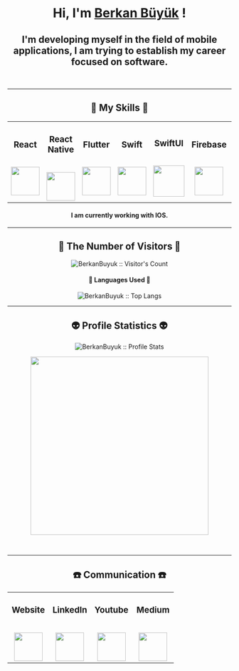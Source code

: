 <h1 align="center">Hi, I'm <a href="https://github.com/berkanbuyuk" target="_blank">Berkan Büyük</a> !</h1>
<h2 align="center">I'm developing myself in the field of mobile applications, I am trying to establish my career focused on software.</h2>

<br/>

--- 

<h2 align="center">🥇 My Skills 🥇</h2>

<table align="center">
  <tbody>
    <tr valign="center">
      <td width="25%" align="center">
        <h3>React</h3><br>
       <a href='https://reactjs.org/'> <img height="64px" src="https://user-images.githubusercontent.com/82314218/209114504-c721ec87-0b37-4c23-ace0-f6186e5fe410.gif"> </a>
      </td>
      <td width="25%" align="center">
        <h3>React Native</h3><br>
       <a href='https://reactnative.dev/'> <img height="64px" src="https://user-images.githubusercontent.com/82314218/209115082-8f646c71-1d00-4245-9f8e-9bad00f5ab62.gif"> </a>
      </td>
      <td width="25%" align="center">
        <h3>Flutter</h3><br>
       <a href='https://flutter.dev/'> <img height="64px" src="https://cdn.svgporn.com/logos/flutter.svg"> </a>
      </td>
      <td width="25%" align="center">
        <h3>Swift</h3><br>
       <a href='https://developer.apple.com/swift/'> <img height="64px" src="https://cdn.svgporn.com/logos/swift.svg"> </a>
      </td>
      <td width="25%" align="center">
        <h3>SwiftUI</h3><br>
       <a href='https://developer.apple.com/xcode/swiftui/'> <img height="70px" src="https://user-images.githubusercontent.com/82314218/175930270-32e77219-9d15-48cc-8436-152944425a2f.png"> </a>
      </td>
      <td width="25%" align="center">
        <h3>Firebase</h3><br>
       <a href='https://firebase.google.com/'> <img height="64px" src="https://cdn.svgporn.com/logos/firebase.svg"> </a>
      </td>
       <td width="25%" align="center">
        <h3>Arduino</h3><br>
        <a href='https://www.arduino.cc/'> <img height="64px" src="https://cdn.svgporn.com/logos/arduino.svg"> </a>
      </td>
    </tr>
  </tbody>
</table>


<h4 align="center">I am currently working with IOS.</h4>

---

<h2 align="center">👀 The Number of Visitors 👀</h2>

<p align="center"><img src="https://profile-counter.glitch.me/{BerkanBuyuk}/count.svg" alt="BerkanBuyuk :: Visitor's Count" /></p>

<h4 align="center">👅 Languages Used 👅</h4>

<p align="center"><img src="https://github-readme-stats.vercel.app/api/top-langs/?username=BerkanBuyuk&langs_count=10&layout=compact" alt="BerkanBuyuk :: Top Langs" /></p>

---

<h2 align="center">👽 Profile Statistics 👽</h2>

<p align="center">
  <img src="https://github-readme-stats.vercel.app/api?username=BerkanBuyuk&show_icons=true&theme=synthwave" alt="BerkanBuyuk :: Profile Stats" />
</p>
<p align="center">
  <img src="https://github-readme-streak-stats.herokuapp.com?user=BerkanBuyuk&theme=nightowl&hide_border=true" width=400>
</p>

<br/>

---

<h2 align="center">☎️ Communication ☎️</h2>

<table align="center">
  <tbody>
    <tr valign="top">
    <td width="25%" align="center">
        <h3>Website</h3><br>
       <a href='http://www.berkanbuyuk.com/'> <img height="64px" src="https://user-images.githubusercontent.com/82314218/195156866-c3af11bf-abd2-420a-8789-35dfd8b12818.png"> </a>
      </td>
      <td width="25%" align="center">
        <h3>LinkedIn</h3><br>
       <a href='https://www.linkedin.com/in/berkanbuyuk/'> <img height="64px" src="https://cdn.jsdelivr.net/npm/simple-icons@3.0.1/icons/linkedin.svg"> </a>
      </td>
      <td width="25%" align="center">
        <h3>Youtube</h3><br>
       <a href='https://www.youtube.com/channel/UCnxrA5BfB-6JhAN_1fAsZCg'> <img height="64px" src="https://user-images.githubusercontent.com/82314218/176106787-2afc969d-0edd-4cc2-a388-d1890535e8ef.png"> </a>
      </td>
      <td width="25%" align="center">
        <h3>Medium</h3><br>
       <a href='https://medium.com/@brknbyk'> <img height="64px" src="https://user-images.githubusercontent.com/82314218/176107121-d4a7bc48-e405-4d7c-9b4a-4abd816f3c71.png"> </a>
      </td>
    </tr>
  </tbody>
</table>
